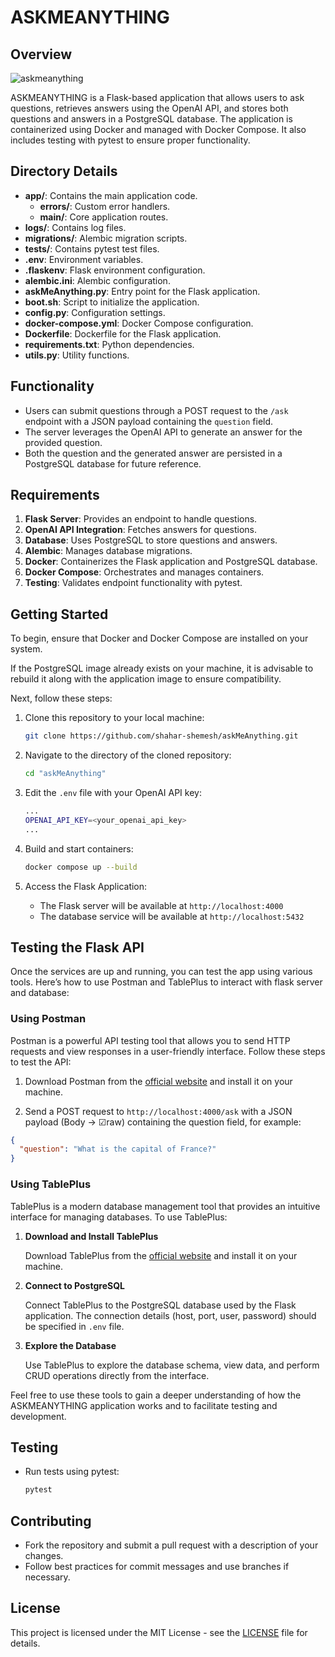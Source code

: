 # ASKMEANYTHING

## Overview

![askmeanything](https://github.com/user-attachments/assets/50227105-8382-468d-82fa-e972cfa31af9)


ASKMEANYTHING is a Flask-based application that allows users to ask questions, retrieves answers using the OpenAI API, and stores both questions and answers in a PostgreSQL database. The application is containerized using Docker and managed with Docker Compose. It also includes testing with pytest to ensure proper functionality.

## Directory Details

- **app/**: Contains the main application code.
  - **errors/**: Custom error handlers.
  - **main/**: Core application routes.
- **logs/**: Contains log files.
- **migrations/**: Alembic migration scripts.
- **tests/**: Contains pytest test files.
- **.env**: Environment variables.
- **.flaskenv**: Flask environment configuration.
- **alembic.ini**: Alembic configuration.
- **askMeAnything.py**: Entry point for the Flask application.
- **boot.sh**: Script to initialize the application.
- **config.py**: Configuration settings.
- **docker-compose.yml**: Docker Compose configuration.
- **Dockerfile**: Dockerfile for the Flask application.
- **requirements.txt**: Python dependencies.
- **utils.py**: Utility functions.

## Functionality

* Users can submit questions through a POST request to the `/ask` endpoint with a JSON payload containing the `question` field.
* The server leverages the OpenAI API to generate an answer for the provided question.
* Both the question and the generated answer are persisted in a PostgreSQL database for future reference.


## Requirements

1. **Flask Server**: Provides an endpoint to handle questions.
2. **OpenAI API Integration**: Fetches answers for questions.
3. **Database**: Uses PostgreSQL to store questions and answers.
4. **Alembic**: Manages database migrations.
5. **Docker**: Containerizes the Flask application and PostgreSQL database.
6. **Docker Compose**: Orchestrates and manages containers.
7. **Testing**: Validates endpoint functionality with pytest.


## Getting Started

To begin, ensure that Docker and Docker Compose are installed on your system.

If the PostgreSQL image already exists on your machine, it is advisable to rebuild it along with the application image to ensure compatibility.

 Next, follow these steps:

1. Clone this repository to your local machine:
    ```bash
    git clone https://github.com/shahar-shemesh/askMeAnything.git
    ```

2. Navigate to the directory of the cloned repository:
    ```bash
    cd "askMeAnything"
    ```
    
3. Edit the `.env` file with your OpenAI API key:
    ```bash
    ...
    OPENAI_API_KEY=<your_openai_api_key>
    ...
    ```
    
4. Build and start containers:
    ```bash
    docker compose up --build
    ```

5. Access the Flask Application:
    - The Flask server will be available at `http://localhost:4000`
    - The database service will be available at `http://localhost:5432`



## Testing the Flask API

Once the services are up and running, you can test the app using various tools. Here’s how to use Postman and TablePlus to interact with flask server and database:

### Using Postman

Postman is a powerful API testing tool that allows you to send HTTP requests and view responses in a user-friendly interface. Follow these steps to test the API:

1.  Download Postman from the [official website](https://www.postman.com/downloads/) and install it on your machine.

2.  Send a POST request to `http://localhost:4000/ask` with a JSON payload (Body → ☑raw) containing the question field, for example:

```json
{
  "question": "What is the capital of France?"
}
```

### Using TablePlus

TablePlus is a modern database management tool that provides an intuitive interface for managing databases. To use TablePlus:

1. **Download and Install TablePlus**

   Download TablePlus from the [official website](https://tableplus.com/) and install it on your machine.

2. **Connect to PostgreSQL**

   Connect TablePlus to the PostgreSQL database used by the Flask application. The connection details (host, port, user, password) should be specified in `.env` file.

3. **Explore the Database**

   Use TablePlus to explore the database schema, view data, and perform CRUD operations directly from the interface.

Feel free to use these tools to gain a deeper understanding of how the ASKMEANYTHING application works and to facilitate testing and development.



## Testing

- Run tests using pytest:
    ```bash
    pytest
    ```



## Contributing

- Fork the repository and submit a pull request with a description of your changes.
- Follow best practices for commit messages and use branches if necessary.

## License

This project is licensed under the MIT License - see the [LICENSE](LICENSE) file for details.
